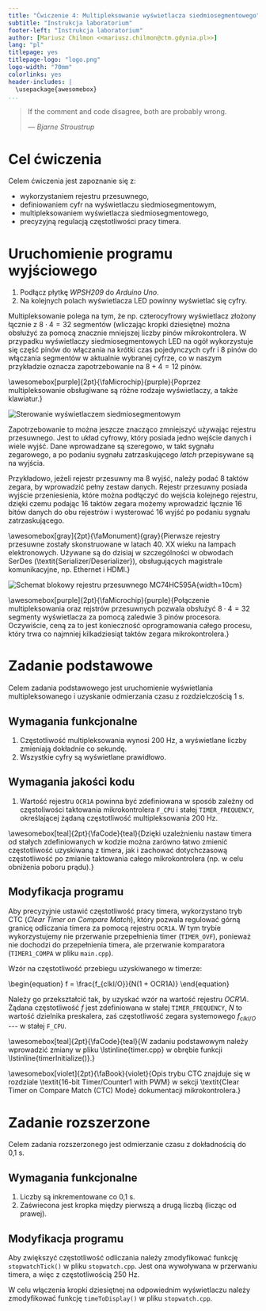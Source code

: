 ```yaml
---
title: "Ćwiczenie 4: Multipleksowanie wyświetlacza siedmiosegmentowego"
subtitle: "Instrukcja laboratorium"
footer-left: "Instrukcja laboratorium"
author: [Mariusz Chilmon <<mariusz.chilmon@ctm.gdynia.pl>>]
lang: "pl"
titlepage: yes
titlepage-logo: "logo.png"
logo-width: "70mm"
colorlinks: yes
header-includes: |
  \usepackage{awesomebox}
...
```


> If the comment and code disagree, both are probably wrong.
>
> — _Bjarne Stroustrup_

# Cel ćwiczenia

Celem ćwiczenia jest zapoznanie się z:

* wykorzystaniem rejestru przesuwnego,
* definiowaniem cyfr na wyświetlaczu siedmiosegmentowym,
* multipleksowaniem wyświetlacza siedmiosegmentowego,
* precyzyjną regulacją częstotliwości pracy timera.

# Uruchomienie programu wyjściowego

1. Podłącz płytkę _WPSH209_ do _Arduino Uno_.
1. Na kolejnych polach wyświetlacza LED powinny wyświetlać się cyfry.

Multipleksowanie polega na tym, że np. czterocyfrowy wyświetlacz złożony łącznie z $8\cdot4=32$ segmentów (wliczając kropki dziesiętne) można obsłużyć za pomocą znacznie mniejszej liczby pinów mikrokontrolera. W przypadku wyświetlaczy siedmiosegmentowych LED na ogół wykorzystuje się część pinów do włączania na krótki czas pojedynczych cyfr i 8 pinów do włączania segmentów w&nbsp;aktualnie wybranej cyfrze, co w&nbsp;naszym przykładzie oznacza zapotrzebowanie na $8+4=12$ pinów.

\awesomebox[purple]{2pt}{\faMicrochip}{purple}{Poprzez multipleksowanie obsługiwane są różne rodzaje wyświetlaczy, a także klawiatur.}

![Sterowanie wyświetlaczem siedmiosegmentowym](display.png)

Zapotrzebowanie to można jeszcze znacząco zmniejszyć używając rejestru przesuwnego. Jest to układ cyfrowy, który posiada jedno wejście danych i wiele wyjść. Dane wprowadzane są szeregowo, w takt sygnału zegarowego, a po podaniu sygnału zatrzaskującego _latch_ przepisywane są na wyjścia.

Przykładowo, jeżeli rejestr przesuwny ma 8 wyjść, należy podać 8 taktów zegara, by wprowadzić pełny zestaw danych. Rejestr przesuwny posiada wyjście przeniesienia, które można podłączyć do wejścia kolejnego rejestru, dzięki czemu podając 16 taktów zegara możemy wprowadzić łącznie 16 bitów danych do obu rejestrów i wysterować 16 wyjść po podaniu sygnału zatrzaskującego.

\awesomebox[gray]{2pt}{\faMonument}{gray}{Pierwsze rejestry przesuwne zostały skonstruowane w latach 40. XX wieku na lampach elektronowych. Używane są do dzisiaj w szczególności w obwodach SerDes (\textit{Serializer/Deserializer}), obsługujących magistrale komunikacyjne, np. Ethernet i HDMI.}

![Schemat blokowy rejestru przesuwnego MC74HC595A](shift-register.png){width=10cm}

\awesomebox[purple]{2pt}{\faMicrochip}{purple}{Połączenie multipleksowania oraz rejstrów przesuwnych pozwala obsłużyć $8\cdot4=32$ segmenty wyświetlacza za pomocą zaledwie 3 pinów procesora. Oczywiście, ceną za to jest konieczność oprogramowania całego procesu, który trwa co najmniej kilkadziesiąt taktów zegara mikrokontrolera.}

# Zadanie podstawowe

Celem zadania podstawowego jest uruchomienie wyświetlania multipleksowanego i uzyskanie odmierzania czasu z rozdzielczością 1&nbsp;s.

## Wymagania funkcjonalne

1. Częstotliwość multipleksowania wynosi 200&nbsp;Hz, a wyświetlane liczby zmieniają dokładnie co sekundę.
1. Wszystkie cyfry są wyświetlane prawidłowo.

## Wymagania jakości kodu

1. Wartość rejestru `OCR1A` powinna być zdefiniowana w sposób zależny od częstoliwości taktowania mikrokontrolera `F_CPU` i&nbsp;stałej `TIMER_FREQUENCY`, określającej żądaną częstotliwość multipleksowania 200&nbsp;Hz.

\awesomebox[teal]{2pt}{\faCode}{teal}{Dzięki uzależnieniu nastaw timera od stałych zdefiniowanych w kodzie można zarówno łatwo zmienić częstotliwość uzyskiwaną z timera, jak i zachować dotychczasową częstotliwość po zmianie taktowania całego mikrokontrolera (np. w celu obniżenia poboru prądu).}

## Modyfikacja programu

Aby precyzyjnie ustawić częstotliwość pracy timera, wykorzystano tryb CTC (_Clear Timer on Compare Match_), który pozwala regulować górną granicę odliczania timera za pomocą rejestru `OCR1A`. W tym trybie wykorzystujemy nie przerwanie przepełnienia timer (`TIMER_OVF`), ponieważ nie dochodzi do przepełnienia timera, ale przerwanie komparatora (`TIMER1_COMPA` w pliku `main.cpp`).

Wzór na częstotliwość przebiegu uzyskiwanego w timerze:

\begin{equation}
f = \frac{f_{clkI/O}}{N(1 + OCR1A)}
\end{equation}

Należy go przekształcić tak, by uzyskać wzór na wartość rejestru $OCR1A$. Żądana częstotliwość $f$ jest zdefiniowana w stałej `TIMER_FREQUENCY`, $N$ to wartość dzielnika preskalera, zaś częstotliwość zegara systemowego $f_{clkI/O}$ --- w&nbsp;stałej `F_CPU`.

\awesomebox[teal]{2pt}{\faCode}{teal}{W zadaniu podstawowym należy wprowadzić zmiany w pliku \lstinline{timer.cpp} w obrębie funkcji \lstinline{timerInitialize()}.}

\awesomebox[violet]{2pt}{\faBook}{violet}{Opis trybu CTC znajduje się w rozdziale \textit{16-bit Timer/Counter1 with PWM} w sekcji \textit{Clear Timer on Compare Match (CTC) Mode} dokumentacji mikrokontrolera.}

# Zadanie rozszerzone

Celem zadania rozszerzonego jest odmierzanie czasu z dokładnością do 0,1&nbsp;s.

## Wymagania funkcjonalne

1. Liczby są inkrementowane co 0,1&nbsp;s.
1. Zaświecona jest kropka między pierwszą a drugą liczbą (licząc od prawej).

## Modyfikacja programu

Aby zwiększyć częstotliwość odliczania należy zmodyfikować funkcję `stopwatchTick()` w pliku `stopwatch.cpp`. Jest ona wywoływana w przerwaniu timera, a więc z częstotliwością 250&nbsp;Hz.

W celu włączenia kropki dziesiętnej na odpowiednim wyświetlaczu należy zmodyfikować funkcję `timeToDisplay()` w pliku `stopwatch.cpp`.
